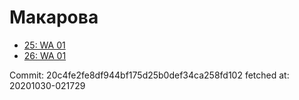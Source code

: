 # Макарова
- [25: WA 01](25.md)
- [26: WA 01](26.md)

Commit: 20c4fe2fe8df944bf175d25b0def34ca258fd102
 fetched at: 20201030-021729
